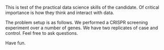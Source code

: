 This is test of the practical data science skills of the candidate.  Of critical importance is how they think and interact with data.

The problem setup is as follows.  We performed a CRISPR screening experiment over a number of genes.  We have two replicates of case and control.  Feel free to ask questions.

Have fun.